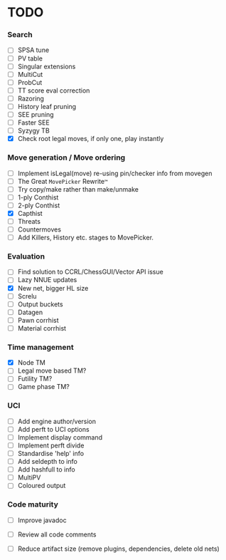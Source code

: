 # TODO

### Search

- [ ] SPSA tune
- [ ] PV table
- [ ] Singular extensions
- [ ] MultiCut
- [ ] ProbCut
- [ ] TT score eval correction
- [ ] Razoring
- [ ] History leaf pruning
- [ ] SEE pruning
- [ ] Faster SEE
- [ ] Syzygy TB
- [x] Check root legal moves, if only one, play instantly

### Move generation / Move ordering

- [ ] Implement isLegal(move) re-using pin/checker info from movegen
- [ ] The Great `MovePicker` Rewrite`™`
- [ ] Try copy/make rather than make/unmake
- [ ] 1-ply Conthist
- [ ] 2-ply Conthist
- [x] Capthist
- [ ] Threats
- [ ] Countermoves
- [ ] Add Killers, History etc. stages to MovePicker.

### Evaluation

- [ ] Find solution to CCRL/ChessGUI/Vector API issue
- [ ] Lazy NNUE updates
- [x] New net, bigger HL size
- [ ] Screlu
- [ ] Output buckets
- [ ] Datagen
- [ ] Pawn corrhist
- [ ] Material corrhist

### Time management

- [x] Node TM
- [ ] Legal move based TM?
- [ ] Futility TM?
- [ ] Game phase TM?

### UCI

- [ ] Add engine author/version
- [ ] Add perft to UCI options
- [ ] Implement display command
- [ ] Implement perft divide
- [ ] Standardise 'help' info
- [ ] Add seldepth to info
- [ ] Add hashfull to info
- [ ] MultiPV
- [ ] Coloured output

### Code maturity

- [ ] Improve javadoc
- [ ] Review all code comments
- [ ] Reduce artifact size (remove plugins, dependencies, delete old nets)


